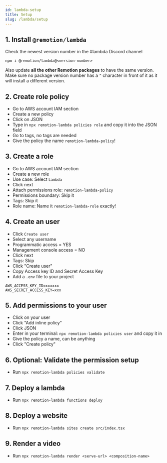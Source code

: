 ```yaml
---
id: lambda-setup
title: Setup
slug: /lambda/setup
---
```


## 1. Install `@remotion/lambda`

Check the newest version number in the #lambda Discord channel

```
npm i @remotion/lambda@<version-number>
```

Also update **all the other Remotion packages** to have the same version. Make sure no package version number has a `^` character in front of it as it will install a different version.

## 2. Create role policy

- Go to AWS account IAM section
- Create a new policy
- Click on JSON
- Type in `npx remotion-lambda policies role` and copy it into the JSON field
- Go to tags, no tags are needed
- Give the policy the name `remotion-lambda-policy`!

## 3. Create a role

- Go to AWS account IAM section
- Create a new role
- Use case: Select `Lambda`
- Click next
- Attach permissions role: `remotion-lambda-policy`
- Permissions boundary: Skip it
- Tags: Skip it
- Role name: Name it `remotion-lambda-role` exactly!

## 4. Create an user

- Click `Create user`
- Select any username
- Programmatic access = YES
- Management console access = NO
- Click next
- Tags: Skip
- Click "Create user"
- Copy Access key ID and Secret Access Key
- Add a `.env` file to your project

```dotenv
AWS_ACCESS_KEY_ID=xxxxxx
AWS_SECRET_ACCESS_KEY=xxx

```

## 5. Add permissions to your user

- Click on your user
- Click "Add inline policy"
- Click JSON
- Enter in your terminal: `npx remotion-lambda policies user` and copy it in
- Give the policy a name, can be anything
- Click "Create policy"

## 6. Optional: Validate the permission setup

- Run `npx remotion-lambda policies validate`

## 7. Deploy a lambda

- Run `npx remotion-lambda functions deploy`

## 8. Deploy a website

- Run `npx remotion-lambda sites create src/index.tsx`

## 9. Render a video

- Run `npx remotion-lambda render <serve-url> <composition-name>`
